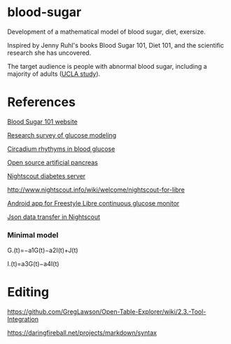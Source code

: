 # blood-sugar
Development of a mathematical model of blood sugar, diet, exersize.

Inspired by Jenny Ruhl's books Blood Sugar 101, Diet 101, and the scientific research she has uncovered.

The target audience is people with abnormal blood sugar, including a majority of adults ([UCLA study](http://newsroom.ucla.edu/releases/majority-of-california-adults-have-prediabetes-or-diabetes)).
# References
[Blood Sugar 101 website](https://www.bloodsugar101.com/)

[Research survey of glucose modeling](https://www.ncbi.nlm.nih.gov/pmc/articles/PMC2951686/)

[Circadium rhythyms in blood glucose](https://academic.oup.com/edrv/article/18/5/716/2530790)

[Open source artificial pancreas](https://openaps.org/what-is-openaps/)

[Nightscout diabetes server](http://www.nightscout.info/)

http://www.nightscout.info/wiki/welcome/nightscout-for-libre

[Android app for Freestyle Libre continuous glucose monitor](https://play.google.com/store/apps/details?id=it.ct.glicemia)

[Json data transfer in Nightscout](https://diyps.org/2017/02/12/making-it-possible-for-researchers-to-work-with-openaps-or-general-nightscout-data-and-creating-a-complex-json-to-csv-command-line-tool-that-works-with-unknown-schema/)

### Minimal model
G.(t)=−a1G(t)−a2I(t)+J(t)

I.(t)=a3G(t)−a4I(t)

# Editing
https://github.com/GregLawson/Open-Table-Explorer/wiki/2.3.-Tool-Integration

https://daringfireball.net/projects/markdown/syntax

